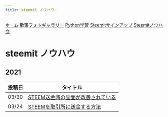 ```yaml
---
title: steemit ノウハウ
---
```


[ホーム](./) [散策フォトギャラリー](./photogarally.html) [Python学習](./python.html) [Steemitサインアップ](./steemitsignup.html) [Steemitノウハウ](./steemittips.html)

# steemit ノウハウ

## 2021

|投稿日|タイトル|
|--|---|
|03/30|[STEEM送金時の画面が改善されている](https://steemit.com/hive-161179/@yasu/2pys4w-steem)|
|03/24|[STEEMを取引所に送金する方法](https://steemit.com/japanese/@yasu/pcj9k-steem)|


